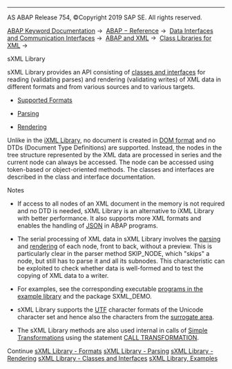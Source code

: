  

* * *

AS ABAP Release 754, ©Copyright 2019 SAP SE. All rights reserved.

[ABAP Keyword Documentation](javascript:call_link\('abenabap.htm'\)) →  [ABAP − Reference](javascript:call_link\('abenabap_reference.htm'\)) →  [Data Interfaces and Communication Interfaces](javascript:call_link\('abenabap_data_communication.htm'\)) →  [ABAP and XML](javascript:call_link\('abenabap_xml.htm'\)) →  [Class Libraries for XML](javascript:call_link\('abenabap_xml_libs.htm'\)) → 

sXML Library

sXML Library provides an API consisting of [classes and interfaces](javascript:call_link\('abenabap_sxml_lib_object_types.htm'\)) for reading (validating parses) and rendering (validating writes) of XML data in different formats and from various sources and to various targets.

-   [Supported Formats](javascript:call_link\('abenabap_sxml_lib_formats.htm'\))

-   [Parsing](javascript:call_link\('abenabap_sxml_lib_parse.htm'\))

-   [Rendering](javascript:call_link\('abenabap_sxml_lib_render.htm'\))

Unlike in the [iXML Library](javascript:call_link\('abenabap_ixml_lib.htm'\)), no document is created in [DOM format](javascript:call_link\('abendom_glosry.htm'\) "Glossary Entry") and no DTDs (Document Type Definitions) are supported. Instead, the nodes in the tree structure represented by the XML data are processed in series and the current node can always be accessed. The node can be accessed using token-based or object-oriented methods. The classes and interfaces are described in the class and interface documentation.

Notes

-   If access to all nodes of an XML document in the memory is not required and no DTD is needed, sXML Library is an alternative to iXML Library with better performance. It also supports more XML formats and enables the handling of [JSON](javascript:call_link\('abenjson_glosry.htm'\) "Glossary Entry") in ABAP programs.

-   The serial processing of XML data in sXML Library involves the [parsing](javascript:call_link\('abenabap_sxml_lib_parse.htm'\)) and [rendering](javascript:call_link\('abenabap_sxml_lib_render.htm'\)) of each node, front to back, without a preview. This is particularly clear in the parser method SKIP\_NODE, which "skips" a node, but still has to parse it and all its subnodes. This characteristic can be exploited to check whether data is well-formed and to test the copying of XML data to a writer.

-   For examples, see the corresponding executable [programs in the example library](javascript:call_link\('abenabap_sxml_lib_abexas.htm'\)) and the package SXML\_DEMO.

-   sXML Library supports the [UTF](javascript:call_link\('abenutf_glosry.htm'\) "Glossary Entry") character formats of the Unicode character set and hence also the characters from the [surrogate area](javascript:call_link\('abensurrogate_area_glosry.htm'\) "Glossary Entry").

-   The sXML Library methods are also used internal in calls of [Simple Transformations](javascript:call_link\('abensimple_transformation_glosry.htm'\) "Glossary Entry") using the statement [CALL TRANSFORMATION](javascript:call_link\('abapcall_transformation.htm'\)).

Continue
[sXML Library - Formats](javascript:call_link\('abenabap_sxml_lib_formats.htm'\))
[sXML Library - Parsing](javascript:call_link\('abenabap_sxml_lib_parse.htm'\))
[sXML Library - Rendering](javascript:call_link\('abenabap_sxml_lib_render.htm'\))
[sXML Library - Classes and Interfaces](javascript:call_link\('abenabap_sxml_lib_object_types.htm'\))
[sXML Library, Examples](javascript:call_link\('abenabap_sxml_lib_abexas.htm'\))